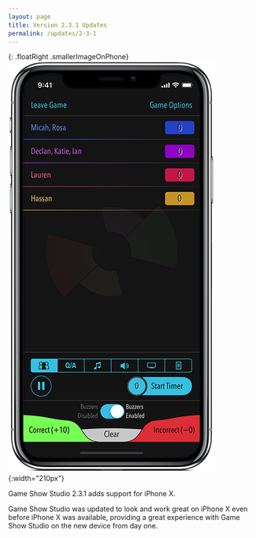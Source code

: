 ```yaml
---
layout: page
title: Version 2.3.1 Updates
permalink: /updates/2-3-1
---
```


{: .floatRight .smallerImageOnPhone}
![host screen](/images/host-x.png){:width="210px"}

Game Show Studio 2.3.1 adds support for iPhone X.

Game Show Studio was updated to look and work great on iPhone X even before iPhone X was available, providing a great experience with Game Show Studio on the new device from day one.
